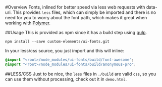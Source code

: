 #Overview
Fonts, inlined for better speed via less web requests with data-uri.
This provides `less` files, which can simply be imported and there is
no need for you to worry about the font path, which makes it great when
working with [Polymer](http://www.polymer-project.org/).

##Usage
This is provided as npm since it has a build step using
[gulp](http://gulpjs.com/).

```shell
npm install --save custom-elements/ui-fonts.git
```

In your less/css source, you just import and this will inline:

```css
@import "<root>/node_modules/ui-fonts/build/font-awesome";
@import "<root>/node_modules/ui-fonts/build/anonymous-pro";
```

##LESS/CSS
Just to be nice, the `less` files in `./build` are valid `css`, so you
can use them without processing, check out it in `demo.html`.
